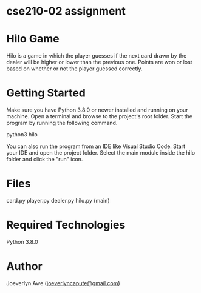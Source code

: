 # cse210-02 assignment

# Hilo Game

Hilo is a game in which the player guesses if the next card drawn by the dealer will be higher or lower than the previous one. Points are won or lost based on whether or not the player guessed correctly.

# Getting Started

Make sure you have Python 3.8.0 or newer installed and running on your machine. Open a terminal and browse to the project's root folder. Start the program by running the following command.

python3 hilo 

You can also run the program from an IDE like Visual Studio Code. Start your IDE and open the project folder. Select the main module inside the hilo folder and click the "run" icon.

# Files

card.py
player.py
dealer.py
hilo.py (main)

# Required Technologies

Python 3.8.0



# Author

Joeverlyn Awe (joeverlyncapute@gmail.com)


